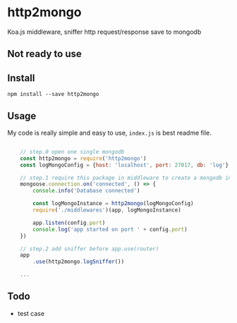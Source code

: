 # http2mongo

Koa.js middleware, sniffer http request/response save to mongodb


## Not ready to use

## Install

`npm install --save http2mongo`

## Usage

My code is really simple and easy to use, `index.js` is best readme file.


```javascript

    // step.0 open one single mongodb
    const http2mongo = require('http2mongo')
    const logMongoConfig = {host: 'localhost', port: 27017, db: 'log'}

    // step.1 require this package in middleware to create a mongodb instance
    mongoose.connection.on('connected', () => {
        console.info('Database connected')

        const logMongoInstance = http2mongo(logMongoConfig)
        require('./middlewares')(app, logMongoInstance)

        app.listen(config.port)
        console.log('app started on port ' + config.port)
    })

    // step.2 add sniffer before app.use(router)
    app
        .use(http2mongo.logSniffer())

    ...

```

## Todo

* test case
